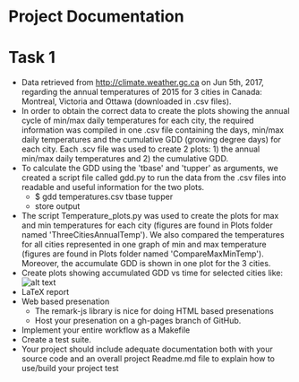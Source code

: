 # Project Documentation

# Task 1
* Data retrieved from http://climate.weather.gc.ca on Jun 5th, 2017, regarding the annual temperatures of 2015 for 3 cities in Canada: Montreal, Victoria and Ottawa (downloaded in .csv files).
* In order to obtain the correct data to create the plots showing the annual cycle of min/max daily temperatures for each city, the required information was compiled in one .csv file containing the days, min/max daily temperatures and the cumulative GDD (growing degree days) for each city. Each .scv file was used to create 2 plots: 1) the annual min/max daily temperatures and 2) the cumulative GDD.
* To calculate the GDD using the 'tbase' and 'tupper' as arguments, we created a script file called gdd.py to run the data from the .csv files into readable and useful information for the two plots. 
  * $ gdd temperatures.csv tbase tupper
  * store output
* The script Temperature_plots.py was used to create the plots for max and min temperatures for each city (figures are found in Plots folder named 'ThreeCitiesAnnualTemp'). We also compared the temperatures for all cities represented in one graph of min and max temperature (figures are found in Plots folder named 'CompareMaxMinTemp'). Moreover, the accumulate GDD is shown in one plot for the 3 cities.
* Create plots showing accumulated GDD vs time for selected cities like:  
![alt text](http://www.greatnorthwestwine.com/wp-content/uploads/2016/09/walla-walla-valley-gdd-9-1-16.jpg)
* LaTeX report
* Web based presenation
  * The remark-js library is nice for doing HTML based presenations
  * Host your presenation on a gh-pages branch of GitHub.
* Implement your entire workflow as a Makefile
* Create a test suite.
* Your project should include adequate documentation both with your source code and an overall project Readme.md file to explain how to use/build your project
test
